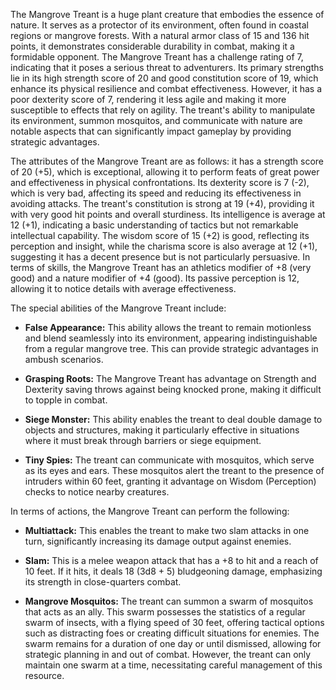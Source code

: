 The Mangrove Treant is a huge plant creature that embodies the essence of nature. It serves as a protector of its environment, often found in coastal regions or mangrove forests. With a natural armor class of 15 and 136 hit points, it demonstrates considerable durability in combat, making it a formidable opponent. The Mangrove Treant has a challenge rating of 7, indicating that it poses a serious threat to adventurers. Its primary strengths lie in its high strength score of 20 and good constitution score of 19, which enhance its physical resilience and combat effectiveness. However, it has a poor dexterity score of 7, rendering it less agile and making it more susceptible to effects that rely on agility. The treant's ability to manipulate its environment, summon mosquitos, and communicate with nature are notable aspects that can significantly impact gameplay by providing strategic advantages.

The attributes of the Mangrove Treant are as follows: it has a strength score of 20 (+5), which is exceptional, allowing it to perform feats of great power and effectiveness in physical confrontations. Its dexterity score is 7 (-2), which is very bad, affecting its speed and reducing its effectiveness in avoiding attacks. The treant's constitution is strong at 19 (+4), providing it with very good hit points and overall sturdiness. Its intelligence is average at 12 (+1), indicating a basic understanding of tactics but not remarkable intellectual capability. The wisdom score of 15 (+2) is good, reflecting its perception and insight, while the charisma score is also average at 12 (+1), suggesting it has a decent presence but is not particularly persuasive. In terms of skills, the Mangrove Treant has an athletics modifier of +8 (very good) and a nature modifier of +4 (good). Its passive perception is 12, allowing it to notice details with average effectiveness.

The special abilities of the Mangrove Treant include:

- **False Appearance:** This ability allows the treant to remain motionless and blend seamlessly into its environment, appearing indistinguishable from a regular mangrove tree. This can provide strategic advantages in ambush scenarios.

- **Grasping Roots:** The Mangrove Treant has advantage on Strength and Dexterity saving throws against being knocked prone, making it difficult to topple in combat.

- **Siege Monster:** This ability enables the treant to deal double damage to objects and structures, making it particularly effective in situations where it must break through barriers or siege equipment.

- **Tiny Spies:** The treant can communicate with mosquitos, which serve as its eyes and ears. These mosquitos alert the treant to the presence of intruders within 60 feet, granting it advantage on Wisdom (Perception) checks to notice nearby creatures.

In terms of actions, the Mangrove Treant can perform the following:

- **Multiattack:** This enables the treant to make two slam attacks in one turn, significantly increasing its damage output against enemies.

- **Slam:** This is a melee weapon attack that has a +8 to hit and a reach of 10 feet. If it hits, it deals 18 (3d8 + 5) bludgeoning damage, emphasizing its strength in close-quarters combat.

- **Mangrove Mosquitos:** The treant can summon a swarm of mosquitos that acts as an ally. This swarm possesses the statistics of a regular swarm of insects, with a flying speed of 30 feet, offering tactical options such as distracting foes or creating difficult situations for enemies. The swarm remains for a duration of one day or until dismissed, allowing for strategic planning in and out of combat. However, the treant can only maintain one swarm at a time, necessitating careful management of this resource.